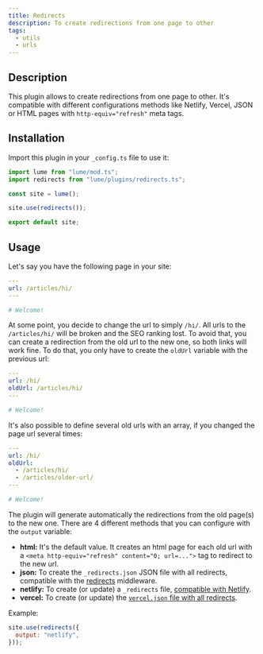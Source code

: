 ```yaml
---
title: Redirects
description: To create redirections from one page to other
tags:
  - utils
  - urls
---
```


## Description

This plugin allows to create redirections from one page to other. It's
compatible with different configurations methods like Netlify, Vercel, JSON or
HTML pages with `http-equiv="refresh"` meta tags.

## Installation

Import this plugin in your `_config.ts` file to use it:

```js
import lume from "lume/mod.ts";
import redirects from "lume/plugins/redirects.ts";

const site = lume();

site.use(redirects());

export default site;
```

## Usage

Let's say you have the following page in your site:

```yml
---
url: /articles/hi/
---

# Welcome!
```

At some point, you decide to change the url to simply `/hi/`. All urls to the
`/articles/hi/` will be broken and the SEO ranking lost. To avoid that, you can
create a redirection from the old url to the new one, so both links will work
fine. To do that, you only have to create the `oldUrl` variable with the
previous url:

```yml
---
url: /hi/
oldUrl: /articles/hi/
---

# Welcome!
```

It's also possible to define several old urls with an array, if you changed the
page url several times:

```yml
---
url: /hi/
oldUrl:
  - /articles/hi/
  - /articles/older-url/
---

# Welcome!
```

The plugin will generate automatically the redirections from the old page(s) to
the new one. There are 4 different methods that you can configure with the
`output` variable:

- **html:** It's the default value. It creates an html page for each old url
  with a `<meta http-equiv="refresh" content="0; url=...">` tag to redirect to
  the new url.
- **json:** To create the `_redirects.json` JSON file with all redirects,
  compatible with the [redirects](../docs/core/server.md#redirects) middleware.
- **netlify:** To create (or update) a `_redirects` file,
  [compatible with Netlify](https://docs.netlify.com/routing/redirects/).
- **vercel:** To create (or update) the
  [`vercel.json` file with all redirects](https://vercel.com/docs/projects/project-configuration#redirects).

Example:

```js
site.use(redirects({
  output: "netlify",
}));
```
